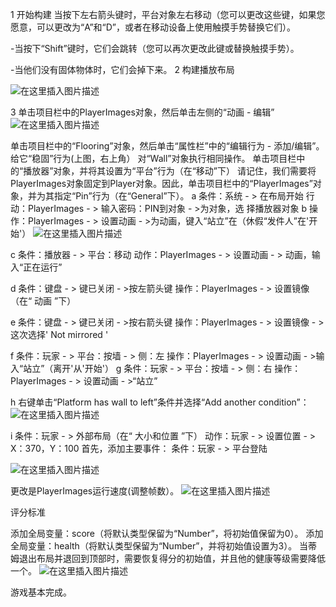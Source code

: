 ﻿1 开始构建
 当按下左右箭头键时，平台对象左右移动（您可以更改这些键，如果您愿意，可以更改为“A”和“D”，或者在移动设备上使用触摸手势替换它们）。

-当按下“Shift”键时，它们会跳转（您可以再次更改此键或替换触摸手势）。

-当他们没有固体物体时，它们会掉下来。
2 构建播放布局
  
![在这里插入图片描述](https://img-blog.csdnimg.cn/20181111172910854.png?x-oss-process=image/watermark,type_ZmFuZ3poZW5naGVpdGk,shadow_10,text_aHR0cHM6Ly9ibG9nLmNzZG4ubmV0L3dlaXhpbl80MzI2ODM5Mw==,size_16,color_FFFFFF,t_70)

3 单击项目栏中的PlayerImages对象，然后单击左侧的“动画 - 编辑”
  ![在这里插入图片描述](https://img-blog.csdnimg.cn/20181111173237285.png)


  单击项目栏中的“Flooring”对象，然后单击“属性栏”中的“编辑行为 - 添加/编辑”。给它“稳固”行为(上图，右上角）
  对“Wall”对象执行相同操作。
  单击项目栏中的“播放器”对象，并将其设置为“平台”行为（在“移动”下）
请记住，我们需要将PlayerImages对象固定到Player对象。因此，单击项目栏中的“PlayerImages”对象，并为其指定“Pin”行为（在“General”下）。
a  条件：系统 - > 在布局开始
 行动：PlayerImages - > 输入密码：PIN到对象 - >为对象，选   择播放器对象
b 操作：PlayerImages - > 设置动画 - >为动画，键入“站立”在（休假“发件人”在'开始'）
![在这里插入图片描述](https://img-blog.csdnimg.cn/20181111170402550.png)

c 条件：播放器 - > 平台：移动
动作：PlayerImages - > 设置动画 - > 动画，输入“正在运行”
 
d  条件：键盘 - > 键已关闭 - >按左箭头键
操作：PlayerImages - > 设置镜像（在“ 动画 ”下）

e  条件：键盘 - > 键已关闭 - >按右箭头键
操作：PlayerImages - > 设置镜像 - >这次选择' Not mirrored '

f 条件：玩家 - > 平台：按墙 - > 侧：左
操作：PlayerImages - > 设置动画 - >输入“站立”（离开'从'开始'）
g 条件：玩家 - > 平台：按墙 - > 侧：右
操作：PlayerImages - > 设置动画 - >“站立”

h  右键单击“Platform has wall to left”条件并选择“Add another condition”：
![在这里插入图片描述](https://img-blog.csdnimg.cn/20181111171116388.png?x-oss-process=image/watermark,type_ZmFuZ3poZW5naGVpdGk,shadow_10,text_aHR0cHM6Ly9ibG9nLmNzZG4ubmV0L3dlaXhpbl80MzI2ODM5Mw==,size_16,color_FFFFFF,t_70)


i   条件：玩家 - > 外部布局（在“ 大小和位置 ”下）
动作：玩家 - > 设置位置 - > X：370，Y：100
首先，添加主要事件：
条件：玩家 - > 平台登陆


![在这里插入图片描述](https://img-blog.csdnimg.cn/20181111171234965.png?x-oss-process=image/watermark,type_ZmFuZ3poZW5naGVpdGk,shadow_10,text_aHR0cHM6Ly9ibG9nLmNzZG4ubmV0L3dlaXhpbl80MzI2ODM5Mw==,size_16,color_FFFFFF,t_70)

  更改是PlayerImages运行速度(调整帧数）。
  ![在这里插入图片描述](https://img-blog.csdnimg.cn/20181111171423871.png)

评分标准

添加全局变量：score（将默认类型保留为“Number”，将初始值保留为0）。
添加全局变量：health（将默认类型保留为“Number”，并将初始值设置为3）。
当蒂姆退出布局并退回到顶部时，需要恢复得分的初始值，并且他的健康等级需要降低一个。
![在这里插入图片描述](https://img-blog.csdnimg.cn/20181111171705779.png)

游戏基本完成。
